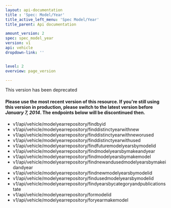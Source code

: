 ```yaml
---
layout: api-documentation
title : 'Spec: Model/Year'
title_active_left_menu: 'Spec Model/Year'
title_parent: Api documentation

amount_version: 2
spec: spec_model_year
version: v1
api: vehicle
dropdown-link: ''


level: 2
overview: page_version

---
```


<span class="notification-message">
This version has been deprecated

#### Please use the most recent version of this resource. If you're still using this version in production, please switch to the latest version before _January 7, 2014_. The  endpoints below will be discontinued then.
</span>

* v1/api/vehicle/modelyearrepository/findbyid
* v1/api/vehicle/modelyearrepository/finddistinctyearwithnew
* v1/api/vehicle/modelyearrepository/finddistinctyearwithneworused
* v1/api/vehicle/modelyearrepository/finddistinctyearwithused
* v1/api/vehicle/modelyearrepository/findfuturemodelyearsbymodelid
* v1/api/vehicle/modelyearrepository/findmodelyearsbymakeandyear
* v1/api/vehicle/modelyearrepository/findmodelyearsbymakemodel
* v1/api/vehicle/modelyearrepository/findnewandusedmodelyearsbymakeidandyear
* v1/api/vehicle/modelyearrepository/findnewmodelyearsbymodelid
* v1/api/vehicle/modelyearrepository/findusedmodelyearsbymodelid
* v1/api/vehicle/modelyearrepository/findyearsbycategoryandpublicationstate
* v1/api/vehicle/modelyearrepository/formodelid
* v1/api/vehicle/modelyearrepository/foryearmakemodel
